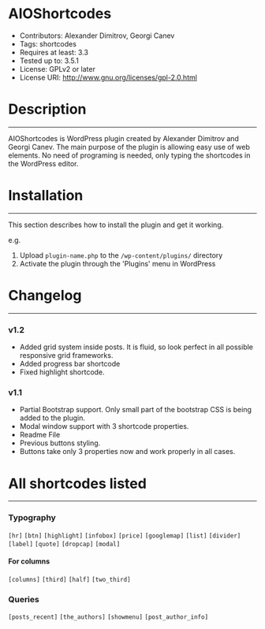 AIOShortcodes
=============

* Contributors: Alexander Dimitrov, Georgi Canev
* Tags: shortcodes
* Requires at least: 3.3
* Tested up to: 3.5.1
* License: GPLv2 or later
* License URI: http://www.gnu.org/licenses/gpl-2.0.html


# Description
---
AIOShortcodes is WordPress plugin created by Alexander Dimitrov and Georgi Canev. The main purpose of the plugin is allowing easy use of web elements. No need of programing is needed, only typing the shortcodes in the WordPress editor.


# Installation
---
This section describes how to install the plugin and get it working.

e.g.

1. Upload `plugin-name.php` to the `/wp-content/plugins/` directory
1. Activate the plugin through the 'Plugins' menu in WordPress


# Changelog 
---
### v1.2 
* Added grid system inside posts. It is fluid, so look perfect in all possible responsive grid frameworks.
* Added progress bar shortcode
* Fixed highlight shortcode. 

### v1.1 
* Partial Bootstrap support. Only small part of the bootstrap CSS is being added to the plugin.
* Modal window support with 3 shortcode properties.
* Readme File
* Previous buttons styling.
* Buttons take only 3 properties now and work properly in all cases.


# All shortcodes listed 
---

### Typography
`[hr]`
`[btn]`
`[highlight]`
`[infobox]`
`[price]`
`[googlemap]`
`[list]`
`[divider]`
`[label]`
`[quote]`
`[dropcap]`
`[modal]`

#### For columns
`[columns]`
`[third]`
`[half]`
`[two_third]`

### Queries
`[posts_recent]`
`[the_authors]`
`[showmenu]`
`[post_author_info]`